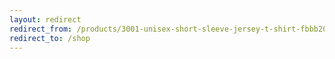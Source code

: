 ```yaml
---
layout: redirect
redirect_from: /products/3001-unisex-short-sleeve-jersey-t-shirt-fbbb20c4-605b-4156-abd3-9403b6754c10
redirect_to: /shop
---
```

